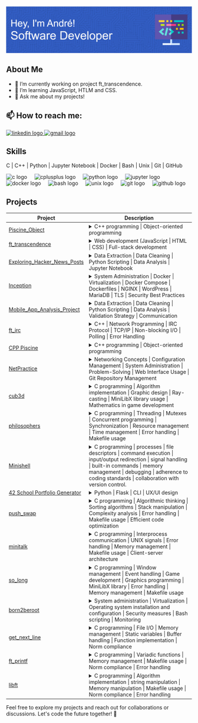 ![André Francisco Baião Rolão Cândido da Silva](./github-header-image.png)

## About Me
- 🔭 I’m currently working on project ft_transcendence.
- 🌱 I’m learning JavaScript, HTLM and CSS.
- 💬 Ask me about my projects!

## 📫 How to reach me: 
<div>
  <a href="https://linkedin.com/in/andrefrancisco-" target="_blank">
    <img src="https://raw.githubusercontent.com/maurodesouza/profile-readme-generator/master/src/assets/icons/social/linkedin/default.svg" width="52" height="40" alt="linkedin logo"  />
  </a>
  <a href="mailto: andrefranciscorolao@gmail.com" target="_blank">
    <img src="https://raw.githubusercontent.com/maurodesouza/profile-readme-generator/master/src/assets/icons/social/gmail/default.svg" width="52" height="40" alt="gmail logo"  />
  </a>
</div>

## Skills
C | C++ | Python | Jupyter Notebook | Docker | Bash | Unix | Git | GitHub
<div align="left">
  <img src="https://cdn.jsdelivr.net/gh/devicons/devicon/icons/c/c-original.svg" height="40" alt="c logo"  />
  <img width="12" />
  <img src="https://cdn.jsdelivr.net/gh/devicons/devicon/icons/cplusplus/cplusplus-original.svg" height="40" alt="cplusplus logo"  />
  <img width="12" />
  <img src="https://cdn.jsdelivr.net/gh/devicons/devicon/icons/python/python-original.svg" height="40" alt="python logo"  />
  <img width="12" />
  <img src="https://cdn.jsdelivr.net/gh/devicons/devicon/icons/jupyter/jupyter-original.svg" height="40" alt="jupyter logo"  />
  <img src="https://cdn.jsdelivr.net/gh/devicons/devicon/icons/docker/docker-original.svg" height="40" alt="docker logo"  />
  <img width="12" />
  <img src="https://cdn.jsdelivr.net/gh/devicons/devicon/icons/bash/bash-original.svg" height="40" alt="bash logo"  />
  <img width="12" />
  <img src="https://cdn.jsdelivr.net/gh/devicons/devicon/icons/unix/unix-original.svg" height="40" alt="unix logo"  />
  <img width="12" />
  <img src="https://cdn.jsdelivr.net/gh/devicons/devicon/icons/git/git-original.svg" height="40" alt="git logo"  />
  <img width="12" />
  <img src="https://cdn.jsdelivr.net/gh/devicons/devicon/icons/github/github-original.svg" height="40" alt="github logo"  />
</div>

## Projects

| Project | Description |
| --- | --- |
| [Piscine_Object](https://github.com/abaiao-r/Piscine_Object) | <details> <summary> C++ programming \| Object-oriented programming </summary> <br> **Objective:** Explore and practice C++ programming with various exercises. <br> **Relevance:** Delve into C++ programming and object-oriented concepts. |
| [ft_transcendence](https://github.com/abaiao-r/ft_transcendence) | <details> <summary> Web development (JavaScript \| HTML \| CSS) \| Full-stack development </summary> <br> **Objective:** Build a web-based platform for competitive multiplayer games. <br> **Relevance:** Focus on web development and full-stack development. |
| [Exploring_Hacker_News_Posts](https://github.com/abaiao-r/Exploring_Hacker_News_Posts) | <details> <summary> Data Extraction \| Data Cleaning \| Python Scripting \| Data Analysis \| Jupyter Notebook </summary> <br> **Objective:** This project involves analyzing a dataset of Hacker News posts to answer two primary questions:(1) Do "Ask HN" or "Show HN" posts receive more comments on average?; (2) Do posts created at a certain time receive more comments on average? <br> **Relevance:** Gain practical experience in extract data from datasets like csv, excell, cleaning data and analysing it |
| [Inception](https://github.com/abaiao-r/Inception) | <details> <summary> System Administration \| Docker \| Virtualization \| Docker Compose \| Dockerfiles \| NGINX \| WordPress \| MariaDB \| TLS \| Security Best Practices </summary> <br> **Objective:** Expand knowledge of system administration through Docker. Virtualize Docker images in a personal virtual machine, creating a small infrastructure with specific services and rules. <br> **Relevance:** Gain practical experience in Docker usage, virtualization, and infrastructure setup. |
| [Mobile_App_Analysis_Project](https://github.com/abaiao-r/Mobile_App_Data_Analysis_Project) | <details> <summary> Data Extraction \| Data Cleaning \| Python Scripting \| Data Analysis \| Validation Strategy \| Communication </summary> <br> **Objective:** The project aims to analyze mobile app trends, focusing on Google Play and the App Store datasets, to provide actionable insights for developers to maximize user engagement and ad revenue in the dynamic field of mobile app development. <br> **Relevance:** Gain practical experience in Docker usage, virtualization, and infrastructure setup. |
| [ft_irc](https://github.com/abaiao-r/ft_irc) | <details> <summary> C++ \| Network Programming \| IRC Protocol \| TCP/IP \| Non-blocking I/O \| Polling \| Error Handling </summary> <br> **Objective:** Develop an IRC server in C++, adhering to IRC standards. Create a robust server capable of handling multiple clients simultaneously and supporting essential IRC functionalities. <br> **Relevance:** Gain practical experience in network programming, socket programming, and implementing IRC server functionalities. |
| [CPP Piscine](https://github.com/abaiao-r/CPP_Piscine) | <details> <summary> C++ programming \| Object-oriented programming </summary> <br> **Objective:** Explore and practice C++ programming with various exercises. <br> **Relevance:** Delve into C++ programming and object-oriented concepts. |
| [NetPractice](https://github.com/abaiao-r/net_practice) | <details> <summary> Networking Concepts \| Configuration Management \| System Administration \| Problem-Solving \| Web Interface Usage \| Git Repository Management </summary> <br> **Objective:** Undertake a practical exploration of networking concepts through a System Administration exercise. <br> **Relevance:** Gain hands-on experience in networking concepts, addressing, and problem-solving related to network configurations. |
| [cub3d](https://github.com/abaiao-r/cub3d) | <details> <summary> C programming \| Algorithm implementation \| Graphic design \| Ray-casting \| MiniLibX library usage \| Mathematics in game development </summary> <br> **Objective:** Create a 3D graphical representation of a maze inspired by the classic Wolfenstein 3D game. <br> **Relevance:** Enhance skills in C programming, algorithm implementation, and graphic design. |
| [philosophers](https://github.com/abaiao-r/philosophers) | <details> <summary> C programming \| Threading \| Mutexes \| Concurrent programming \| Synchronization \| Resource management \| Time management \| Error handling \| Makefile usage </summary> <br> **Objective:** Simulate the dining philosophers problem using threads and mutexes. <br> **Relevance:** Provides hands-on experience in working with threads and mutexes, essential concepts in concurrent programming. <br> |
| [Minishell](https://github.com/abaiao-r/minishell) | <details> <summary> C programming \| processes \| file descriptors \| command execution \| input/output redirection \| signal handling \| built-in commands \| memory management \| debugging \| adherence to coding standards \| collaboration with version control. </summary> <br> **Objective:** Develop a robust custom shell, Minishell, in C, focusing on process management, file descriptors, and command execution for efficient command-line interactions. <br> **Relevance:** Minishell showcases expertise in low-level programming, system calls, and file descriptors, thus being an invaluable project for demonstrating advanced technical skills sought after by employers in software development |
| [42 School Portfolio Generator](https://github.com/abaiao-r/42-Portfolio-Generator) | <details><summary>Python \| Flask \| CLI \| UX/UI design</summary> <br> **Objective:** Provide 42 students with an efficient tool for generating and visualizing project portfolios. <br> **Relevance:** Demonstrated proficiency in API integration, automation, and web development. |
| [push_swap](https://github.com/abaiao-r/push_swap) | <details> <summary> C programming \| Algorithmic thinking \| Sorting algorithms \| Stack manipulation \| Complexity analysis \| Error handling \| Makefile usage \| Efficient code optimization </summary> <br> **Objective:** Implement a sorting algorithm in C using two stacks and a set of operations. <br> **Relevance:** Develop algorithmic and sorting skills, understand complexity in sorting algorithms, and practice C programming. |
| [minitalk](https://github.com/abaiao-r/minitalk) | <details> <summary> C programming \| Interprocess communication \| UNIX signals \| Error handling \| Memory management \| Makefile usage \| Client-server architecture </summary> <br> **Objective:** Create a small data exchange program using UNIX signals. <br> **Relevance:** Familiarize with interprocess communication using signals, error handling, and efficient string transmission. |
| [so_long](https://github.com/abaiao-r/so_long) | <details> <summary> C programming \| Window management \| Event handling \| Game development \| Graphics programming \| MiniLibX library \| Error handling \| Memory management \| Makefile usage </summary> <br> **Objective:** Develop a small 2D game improving skills in window management, event handling, color usage, and texture management. <br> **Relevance:** Focuses on developing fundamental skills required for creating graphical applications. |(
| [born2beroot](https://github.com/abaiao-r/born2beroot) | <details> <summary> System administration \| Virtualization \| Operating system installation and configuration \| Security measures \| Bash scripting \| Monitoring </summary> <br> **Objective:** Set up a virtual machine with specific rules, including the installation and configuration of an operating system, security measures, and the creation of a monitoring script. <br> **Relevance:** Gain practical experience in setting up and securing a virtual machine, understanding system administration concepts. |
| [get_next_line](https://github.com/abaiao-r/get_next_line) | <details> <summary> C programming \| File I/O \| Memory management \| Static variables \| Buffer handling \| Function implementation \| Norm compliance </summary> <br> **Objective:** Create a function, get_next_line, which reads a line from a file descriptor. <br> **Relevance:** Learn a new concept in C programming (static variables), improve file reading skills, and implement a function to read lines conveniently. |
| [ft_printf](https://github.com/abaiao-r/ft_printf) | <details> <summary> C programming \| Variadic functions \| Memory management \| Makefile usage \| Norm compliance \| Error handling </summary> <br> **Objective:** Recode the printf() function in C, creating a library named libftprintf.a. <br> **Relevance:** Enhancing C programming skills, understanding variadic functions, and creating a custom printf() function. |
| [libft](https://github.com/abaiao-r/libft) | <details> <summary> C programming \| Algorithm implementation \| string manipulation \| Memory manipulation \| Makefile usage \| Norm compliance \| Error handling </summary> <br> **Objective:** Implement a C library containing general-purpose functions relied upon by programs. <br> **Relevance:** Understanding and implementing standard C library functions, enhancing C programming skills. |

<!-- Add more projects following the same structure -->

Feel free to explore my projects and reach out for collaborations or discussions. Let's code the future together! 🚀

